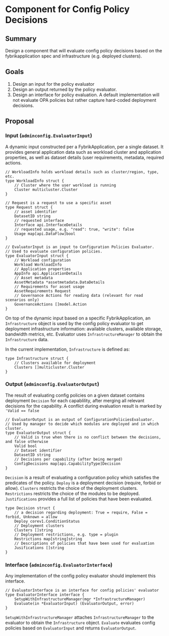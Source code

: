 Component for Config Policy Decisions
==========================

## Summary

Design a component that will evaluate config policy decisions based on the fybrikapplication spec and infrastructure (e.g. deployed clusters).

## Goals

1. Design an input for the policy evaluator
2. Design an output returned by the policy evaluator.
3. Design an interface for policy evaluation. A default implementation will not evaluate OPA policies but rather capture hard-coded deployment decisions.

## Proposal

### Input (`adminconfig.EvaluatorInput`)

A dynamic input constructed per a FybrikApplication, per a single dataset.
It provides general application data such as workload cluster and application properties, as well as dataset details (user requirements, metadata, required actions.
```
// WorkloadInfo holds workload details such as cluster/region, type, etc.
type WorkloadInfo struct {
	// Cluster where the user workload is running
	Cluster multicluster.Cluster
}

// Request is a request to use a specific asset
type Request struct {
	// asset identifier
	DatasetID string
	// requested interface
	Interface api.InterfaceDetails
	// requested usage, e.g. "read": true, "write": false
	Usage map[api.DataFlow]bool
}

// EvaluatorInput is an input to Configuration Policies Evaluator.
// Used to evaluate configuration policies.
type EvaluatorInput struct {
	// Workload configuration
	Workload WorkloadInfo
	// Application properties
	AppInfo api.ApplicationDetails
	// Asset metadata
	AssetMetadata *assetmetadata.DataDetails
	// Requirements for asset usage
	AssetRequirements Request
	// Governance Actions for reading data (relevant for read scenarios only)
	GovernanceActions []model.Action
}
```
On top of the dynamic input based on a specific FybrikApplication, an `Infrastructure` object is used by the config policy evaluator to get deployment infrastructure information: available clusters, available storage, bandwidth metrics, etc. Evaluator uses `InfrastructureManager` to obtain the `Infrastructure` data.

In the current implementation, `Infrastructure` is defined as:
```
type Infrastructure struct {
	// Clusters available for deployment
	Clusters []multicluster.Cluster
}
```

### Output (`adminconfig.EvaluatorOutput`)

The result of evaluating config policies on a given dataset contains deployment `Decision` for each capablility, after merging all relevant decisions for the capability.
 A conflict during evaluation result is marked by `'Valid == false`
 
```
// EvaluatorOutput is an output of ConfigurationPoliciesEvaluator.
// Used by manager to decide which modules are deployed and in which cluster.
type EvaluatorOutput struct {
	// Valid is true when there is no conflict between the decisions, and false otherwise
	Valid bool
	// Dataset identifier
	DatasetID string
	// Decisions per capability (after being merged)
	ConfigDecisions map[api.CapabilityType]Decision
}
```

`Decision` is a result of evaluating a configuration policy which satisfies the predicates of the policy.
`Deploy` is a deployment decision (require, forbid or allow).
`Clusters` restricts the choice of the deployment clusters.
`Restrictions` restricts the choice of the modules to be deployed.
`Justifications` provides a full list of policies that have been evaluated.

```
type Decision struct {
	// a decision regarding deployment: True = require, False = forbid, Unknown = allow
	Deploy corev1.ConditionStatus
	// Deployment clusters
	Clusters []string
	// Deployment restrictions, e.g. type = plugin
	Restrictions map[string]string
	// Descriptions of policies that have been used for evaluation
	Jusifications []string
}
```

### Interface (`adminconfig.EvaluatorInterface`)

Any implementation of the config policy evaluator should implement this interface.

```
// EvaluatorInterface is an interface for config policies' evaluator
type EvaluatorInterface interface {
	SetupWithInfrastructureManager(mgr *InfrastructureManager)
	Evaluate(in *EvaluatorInput) (EvaluatorOutput, error)
}
```

`SetupWithInfrastructureManager` attaches `InfrastructureManager` to the evaluator to obtain the `Infrastructure` object.
`Evaluate` evaluates config policies based on `EvaluatorInput` and returns `EvaluatorOutput`.
